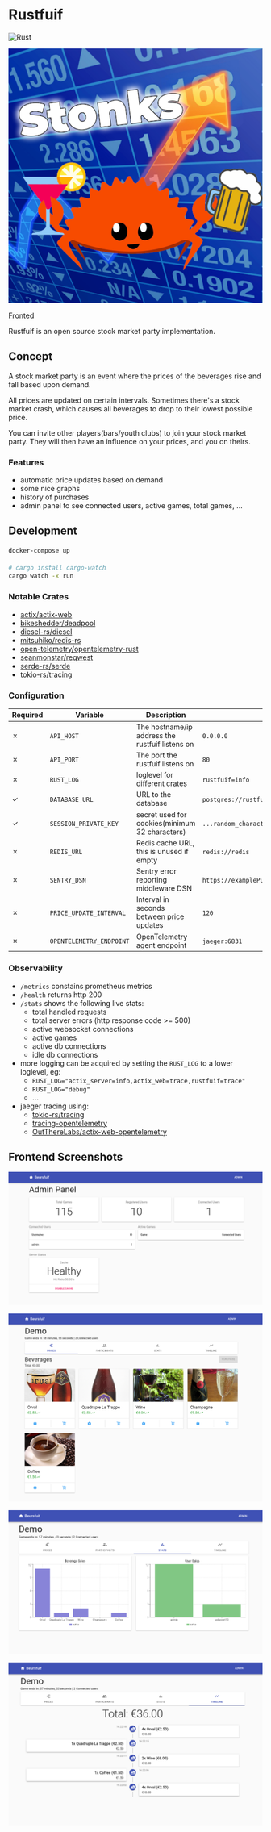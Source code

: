 # Rustfuif

![Rust](https://github.com/BartWillems/rustfuif/workflows/Rust/badge.svg?branch=master "ci/cd status")

![alt text](logo.png "Rustfuif Logo")

[Fronted](https://github.com/BartWillems/rustfuif-frontend)

Rustfuif is an open source stock market party implementation.

## Concept

A stock market party is an event where the prices of the beverages rise and fall based upon demand.

All prices are updated on certain intervals.
Sometimes there's a stock market crash, which causes all beverages to drop to their lowest possible price.

You can invite other players(bars/youth clubs) to join your stock market party.
They will then have an influence on your prices, and you on theirs.

### Features

- automatic price updates based on demand
- some nice graphs
- history of purchases
- admin panel to see connected users, active games, total games, ...

## Development

```bash
docker-compose up

# cargo install cargo-watch
cargo watch -x run
```

### Notable Crates

- [actix/actix-web](https://github.com/actix/actix-web)
- [bikeshedder/deadpool](https://github.com/bikeshedder/deadpool)
- [diesel-rs/diesel](https://github.com/diesel-rs/diesel)
- [mitsuhiko/redis-rs](https://github.com/mitsuhiko/redis-rs)
- [open-telemetry/opentelemetry-rust](https://github.com/open-telemetry/opentelemetry-rust)
- [seanmonstar/reqwest](https://github.com/seanmonstar/reqwest)
- [serde-rs/serde](https://github.com/serde-rs/serde)
- [tokio-rs/tracing](https://github.com/tokio-rs/tracing)

### Configuration

| Required | Variable                 | Description                                     | Example                                         | Default                          |
| -------- | ------------------------ | ----------------------------------------------- | ----------------------------------------------- | -------------------------------- |
| ✗        | `API_HOST`               | The hostname/ip address the rustfuif listens on | `0.0.0.0`                                       | `localhost`                      |
| ✗        | `API_PORT`               | The port the rustfuif listens on                | `80`                                            | `8080`                           |
| ✗        | `RUST_LOG`               | loglevel for different crates                   | `rustfuif=info`                                 | `rustfuif=debug,actix_web=debug` |
| ✓        | `DATABASE_URL`           | URL to the database                             | `postgres://rustfuif:secret@127.0.0.1/rustfuif` | ``                               |
| ✓        | `SESSION_PRIVATE_KEY`    | secret used for cookies(minimum 32 characters)  | `...random_characters...`                       | ``                               |
| ✗        | `REDIS_URL`              | Redis cache URL, this is unused if empty        | `redis://redis`                                 | ``                               |
| ✗        | `SENTRY_DSN`             | Sentry error reporting middleware DSN           | `https://examplePublicKey@ingest.sentry.io/0`   | ``                               |
| ✗        | `PRICE_UPDATE_INTERVAL`  | Interval in seconds between price updates       | `120`                                           | `120`                            |
| ✗        | `OPENTELEMETRY_ENDPOINT` | OpenTelemetry agent endpoint                    | `jaeger:6831`                                   | `127.0.0.1:6831`                 |

### Observability

- `/metrics` constains prometheus metrics
- `/health` returns http 200
- `/stats` shows the following live stats:
  - total handled requests
  - total server errors (http response code >= 500)
  - active websocket connections
  - active games
  - active db connections
  - idle db connections
- more logging can be acquired by setting the `RUST_LOG` to a lower loglevel, eg:
  - `RUST_LOG="actix_server=info,actix_web=trace,rustfuif=trace"`
  - `RUST_LOG="debug"`
  - ...
- jaeger tracing using:
  - [tokio-rs/tracing](https://github.com/tokio-rs/tracing)
  - [tracing-opentelemetry](https://github.com/tokio-rs/tracing/tree/master/tracing-opentelemetry)
  - [OutThereLabs/actix-web-opentelemetry](https://github.com/OutThereLabs/actix-web-opentelemetry)

## Frontend Screenshots

![Admin Panel](screenshots/admin_panel.png "Admin Panel")

![Game Overview](screenshots/beverages.png "Example game overview")

![Stats](screenshots/stats.png "Example game stats")

![Timeline](screenshots/timeline.png "Example game timeline")
